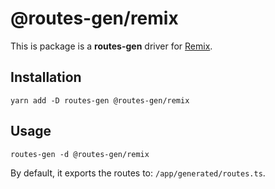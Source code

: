 # @routes-gen/remix

This is package is a **routes-gen** driver for [Remix](https://github.com/remix-run/remix).

## Installation

```
yarn add -D routes-gen @routes-gen/remix
```

## Usage

```
routes-gen -d @routes-gen/remix
```

By default, it exports the routes to: `/app/generated/routes.ts`.
